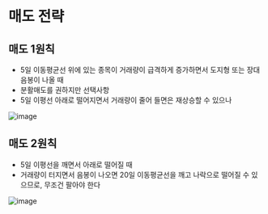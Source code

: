# 매도 전략
## 매도 1원칙
- 5일 이동평균선 위에 있는 종목이 거래량이 급격하게 증가하면서 도지형 또는 장대 음봉이 나올 때
- 분활매도를 권하지만 선택사항
- 5일 이평선 아래로 떨어지면서 거래량이 줄어 들면은 재상승할 수 있으나

![image](https://user-images.githubusercontent.com/102650331/188853203-a73ce1de-64ae-4f52-9ad9-d9f35d722b15.png)

## 매도 2원칙
- 5일 이평선을 깨면서 아래로 떨어질 때
- 거래량이 터지면서 음봉이 나오면 20일 이동평균선을 깨고 나락으로 떨어질 수 있으므로, 무조건 팔아야 한다

![image](https://user-images.githubusercontent.com/102650331/188853433-59dda078-91c8-48cd-8454-855b6a04209c.png)

